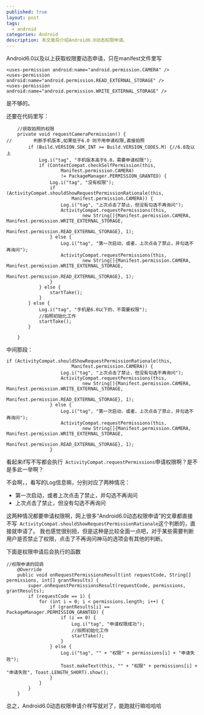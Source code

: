 ```yaml
---
published: true
layout: post
tags:
  - android
categories: Android
description: 本文章将介绍Android6.0动态权限申请。
---
```


Android6.0以及以上获取权限要动态申请，只在manifest文件里写

    <uses-permission android:name="android.permission.CAMERA" />
    <uses-permission android:name="android.permission.READ_EXTERNAL_STORAGE" />
    <uses-permission android:name="android.permission.WRITE_EXTERNAL_STORAGE" />

是不够的。

还要在代码里写：
```
    //获取拍照的权限
    private void requestCameraPermission() {
//        判断手机版本,如果低于6.0 则不用申请权限,直接拍照
        if (Build.VERSION.SDK_INT >= Build.VERSION_CODES.M) {//6.0及以上
            Log.i("tag", "手机版本高于6.0，需要申请权限");
            if (ContextCompat.checkSelfPermission(this,
                    Manifest.permission.CAMERA)
                    != PackageManager.PERMISSION_GRANTED) {
                Log.i("tag", "没有权限");
                if (ActivityCompat.shouldShowRequestPermissionRationale(this,
                        Manifest.permission.CAMERA)) {
                    Log.i("tag", "上次点击了禁止，但没有勾选不再询问");
                    ActivityCompat.requestPermissions(this,
                            new String[]{Manifest.permission.CAMERA, Manifest.permission.WRITE_EXTERNAL_STORAGE,
                                    Manifest.permission.READ_EXTERNAL_STORAGE}, 1);
                } else {
                    Log.i("tag", "第一次启动，或者，上次点击了禁止，并勾选不再询问");
                    ActivityCompat.requestPermissions(this,
                            new String[]{Manifest.permission.CAMERA, Manifest.permission.WRITE_EXTERNAL_STORAGE,
                                    Manifest.permission.READ_EXTERNAL_STORAGE}, 1);
                }
            } else {
                startTake();
            }
        } else {
            Log.i("tag", "手机是6.0以下的，不需要权限");
            //拍照初始化工作
            startTake();
        }

    }
```
中间那段：

```
if (ActivityCompat.shouldShowRequestPermissionRationale(this,
                        Manifest.permission.CAMERA)) {
                    Log.i("tag", "上次点击了禁止，但没有勾选不再询问");
                    ActivityCompat.requestPermissions(this,
                            new String[]{Manifest.permission.CAMERA, Manifest.permission.WRITE_EXTERNAL_STORAGE,
                                    Manifest.permission.READ_EXTERNAL_STORAGE}, 1);
                } else {
                    Log.i("tag", "第一次启动，或者，上次点击了禁止，并勾选不再询问");
                    ActivityCompat.requestPermissions(this,
                            new String[]{Manifest.permission.CAMERA, Manifest.permission.WRITE_EXTERNAL_STORAGE,
                                    Manifest.permission.READ_EXTERNAL_STORAGE}, 1);
                }
```

看起来if写不写都会执行` ActivityCompat.requestPermissions`申请权限啊？是不是多此一举啊？

不会啊，，看写的Log信息嘛，分别对应了两种情况：
- 第一次启动，或者上次点击了禁止，并勾选不再询问
- 上次点击了禁止，但没有勾选不再询问

这两种情况都要申请权限啊，网上很多“Android6.0动态权限申请”的文章都直接不写` ActivityCompat.shouldShowRequestPermissionRationale`这个判断的，直接就申请了。
我也感觉很别扭，但是这种是比较全面一点吧，对于某些需要判断用户是否禁止了权限，点击了不再询问神马的选项会有其他的判断。


下面是权限申请后会执行的函数
```
//权限申请的回调
    @Override
    public void onRequestPermissionsResult(int requestCode, String[] permissions, int[] grantResults) {
        super.onRequestPermissionsResult(requestCode, permissions, grantResults);
        if (requestCode == 1) {
            for (int i = 0; i < permissions.length; i++) {
                if (grantResults[i] == PackageManager.PERMISSION_GRANTED) {
                    if (i == 0) {
                        Log.i("tag", "申请权限成功");
                        //拍照初始化工作
                        startTake();
                    }
                } else {
                    Log.i("tag", "" + "权限" + permissions[i] + "申请失败");
                    Toast.makeText(this, "" + "权限" + permissions[i] + "申请失败", Toast.LENGTH_SHORT).show();
                }
            }
        }
    }
```
总之，Android6.0动态权限申请介样写就对了，能跑就行嘛哈哈哈